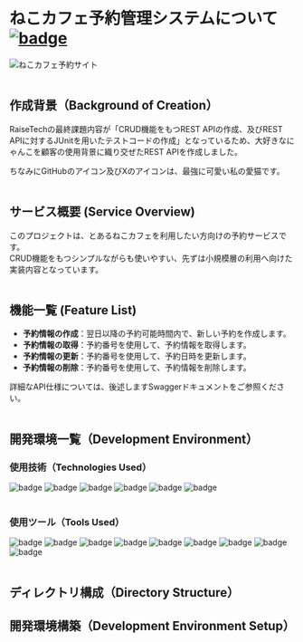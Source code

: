 # ねこカフェ予約管理システムについて [![badge](https://img.shields.io/badge/%40beginning0401（私のXアカウントに飛びます）-%23000000?style=social&logo=x)](https://x.com/beginning0401)

![ねこカフェ予約サイト](https://github.com/user-attachments/assets/b206680f-2e73-4ac5-8124-344b3b1aa154)
</br>
</br>

## 作成背景（Background of Creation）
RaiseTechの最終課題内容が「CRUD機能をもつREST APIの作成、及びREST APIに対するJUnitを用いたテストコードの作成」となっているため、大好きなにゃんこを顧客の使用背景に織り交ぜたREST APIを作成しました。</br>

ちなみにGitHubのアイコン及びXのアイコンは、最強に可愛い私の愛猫です。
</br>
</br>

## サービス概要 (Service Overview)

このプロジェクトは、とあるねこカフェを利用したい方向けの予約サービスです。</br>
CRUD機能をもつシンプルながらも使いやすい、先ずは小規模層の利用へ向けた実装内容となっています。
</br>
</br>

## 機能一覧 (Feature List)

- **予約情報の作成**：翌日以降の予約可能時間内で、新しい予約を作成します。
- **予約情報の取得**：予約番号を使用して、予約情報を取得します。
- **予約情報の更新**：予約番号を使用して、予約日時を更新します。
- **予約情報の削除**：予約番号を使用して、予約情報を削除します。

詳細なAPI仕様については、後述しますSwaggerドキュメントをご参照ください。
</br>
</br>

## 開発環境一覧（Development Environment）

### 使用技術（Technologies Used）

![badge](https://img.shields.io/badge/language-Java_17-%23007396)
![badge](https://img.shields.io/badge/springboot-3.2.6-%236DB33F?logo=spring)
![badge](https://img.shields.io/badge/MySQL-%234479A1?logo=mysql&logoColor=white)
![badge](https://img.shields.io/badge/MyBatis-%23DC382D?logoColor=white)
![badge](https://img.shields.io/badge/Junit5-%2325A162?logo=junit5&logoColor=white)
![badge](https://img.shields.io/badge/JSON-%23000000?logo=json&logoColor=white)
</br>
</br>

### 使用ツール（Tools Used）
![badge](https://img.shields.io/badge/Postman-%23FF6C37?logo=postman&logoColor=white)
![badge](https://img.shields.io/badge/Docker-%232496ED?logo=docker&logoColor=white)
![badge](https://img.shields.io/badge/Sonar_Cloud-%23F3702A?logo=sonarcloud&logoColor=white)
![badge](https://img.shields.io/badge/IntelliJ_IDEA-%23000000?logo=intellijidea&logoColor=white)
![badge](https://img.shields.io/badge/GitHub-%23181717?logo=github&logoColor=white)
![badge](https://img.shields.io/badge/GitHub_Actions-%232088FF?logo=githubactions&logoColor=white)
![badge](https://img.shields.io/badge/Canva-%2300C4CC?logo=canva&logoColor=white)
![badge](https://img.shields.io/badge/Swagger-%2385EA2D?logo=swagger&logoColor=white)
![badge](https://img.shields.io/badge/Shields.io-%23000000?logo=shieldsdotio&logoColor=white)
</br>
</br>

## ディレクトリ構成（Directory Structure）



## 開発環境構築（Development Environment Setup）
